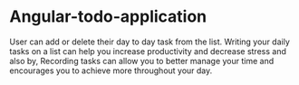# Angular-todo-application

User can add or delete their day to day task from the list. 
Writing your daily tasks on a list can help you increase productivity and decrease stress and also by,
Recording tasks can allow you to better manage your time and encourages you to achieve more throughout your day.
